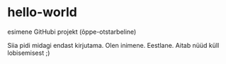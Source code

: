 # hello-world
esimene GitHubi projekt (õppe-otstarbeline)

Siia pidi midagi endast kirjutama. Olen inimene. Eestlane. Aitab nüüd küll lobisemisest ;)
